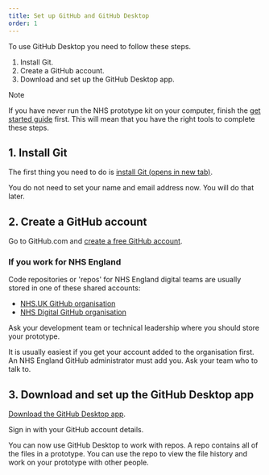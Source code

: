 ```yaml
---
title: Set up GitHub and GitHub Desktop
order: 1
---
```


To use GitHub Desktop you need to follow these steps.

1. Install Git.
2. Create a GitHub account.
3. Download and set up the GitHub Desktop app.

> [!NOTE]
> If you have never run the NHS prototype kit on your computer, finish the [get started guide](/install) first. This will mean that you have the right tools to complete these steps.

## 1. Install Git

The first thing you need to do is [install Git (opens in new tab)](https://git-scm.com/downloads).

You do not need to set your name and email address now. You will do that later.

## 2. Create a GitHub account

Go to GitHub.com and [create a free GitHub account](https://github.com/join).

### If you work for NHS England

Code repositories or 'repos' for NHS England digital teams are usually stored in one of these shared accounts:

- [NHS.UK GitHub organisation](https://github.com/nhsuk)
- [NHS Digital GitHub organisation](https://github.com/nhsdigital)

Ask your development team or technical leadership where you should store your prototype.

It is usually easiest if you get your account added to the organisation first. An NHS England GitHub administrator must add you. Ask your team who to talk to.

## 3. Download and set up the GitHub Desktop app

[Download the GitHub Desktop app](https://desktop.github.com/).

Sign in with your GitHub account details.

You can now use GitHub Desktop to work with repos. A repo contains all of the files in a prototype. You can use the repo to view the file history and work on your prototype with other people.
